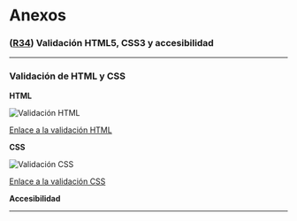 # Anexos

### **([R34](https://github.com/jujerez/selfemplo/issues/34)) Validación HTML5, CSS3 y accesibilidad**
---
### Validación de HTML y CSS

**HTML**

![Validación HTML](images/anexo/validacion_html.png)

[Enlace a la validación HTML]()

**CSS**

![Validación CSS](images/anexo/validacion_css.png)

[Enlace a la validación CSS]()

**Accesibilidad**

---
